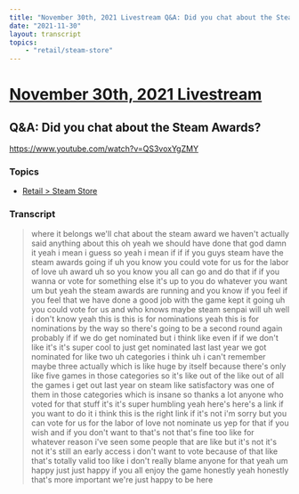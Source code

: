 ```yaml
---
title: "November 30th, 2021 Livestream Q&A: Did you chat about the Steam Awards?"
date: "2021-11-30"
layout: transcript
topics:
    - "retail/steam-store"
---
```

# [November 30th, 2021 Livestream](../2021-11-30.md)
## Q&A: Did you chat about the Steam Awards?
https://www.youtube.com/watch?v=QS3voxYgZMY

### Topics
* [Retail > Steam Store](../topics/retail/steam-store.md)

### Transcript

> where it belongs we'll chat about the steam award we haven't actually said anything about this oh yeah we should have done that god damn it yeah i mean i guess so yeah i mean if if if you guys steam have the steam awards going if uh you know you could vote for us for the labor of love uh award uh so you know you all can go and do that if if you wanna or vote for something else it's up to you do whatever you want um but yeah the steam awards are running and you know if you feel if you feel that we have done a good job with the game kept it going uh you could vote for us and who knows maybe steam senpai will uh well i don't know yeah this is this is for nominations yeah this is for nominations by the way so there's going to be a second round again probably if if we do get nominated but i think like even if if we don't like it's it's super cool to just get nominated last last year we got nominated for like two uh categories i think uh i can't remember maybe three actually which is like huge by itself because there's only like five games in those categories so it's like out of the like out of all the games i get out last year on steam like satisfactory was one of them in those categories which is insane so thanks a lot anyone who voted for that stuff it's it's super humbling yeah here's here's a link if you want to do it i think this is the right link if it's not i'm sorry but you can vote for us for the labor of love not nominate us yep for that if you wish and if you don't want to that's not that's fine too like for whatever reason i've seen some people that are like but it's not it's not it's still an early access i don't want to vote because of that like that's totally valid too like i don't really blame anyone for that yeah um happy just just happy if you all enjoy the game honestly yeah honestly that's more important we're just happy to be here
